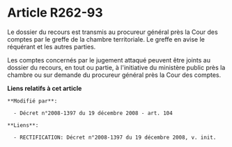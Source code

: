 # Article R262-93

Le dossier du recours est transmis au procureur général près la Cour des comptes par le greffe de la chambre territoriale. Le
greffe en avise le réquérant et les autres parties.

Les comptes concernés par le jugement attaqué peuvent être joints au dossier du recours, en tout ou partie, à l'initiative du
ministère public près la chambre ou sur demande du procureur général près la Cour des comptes.

**Liens relatifs à cet article**

	**Modifié par**:

	  - Décret n°2008-1397 du 19 décembre 2008 - art. 104

	**Liens**:

	  - RECTIFICATION: Décret n°2008-1397 du 19 décembre 2008, v. init.
